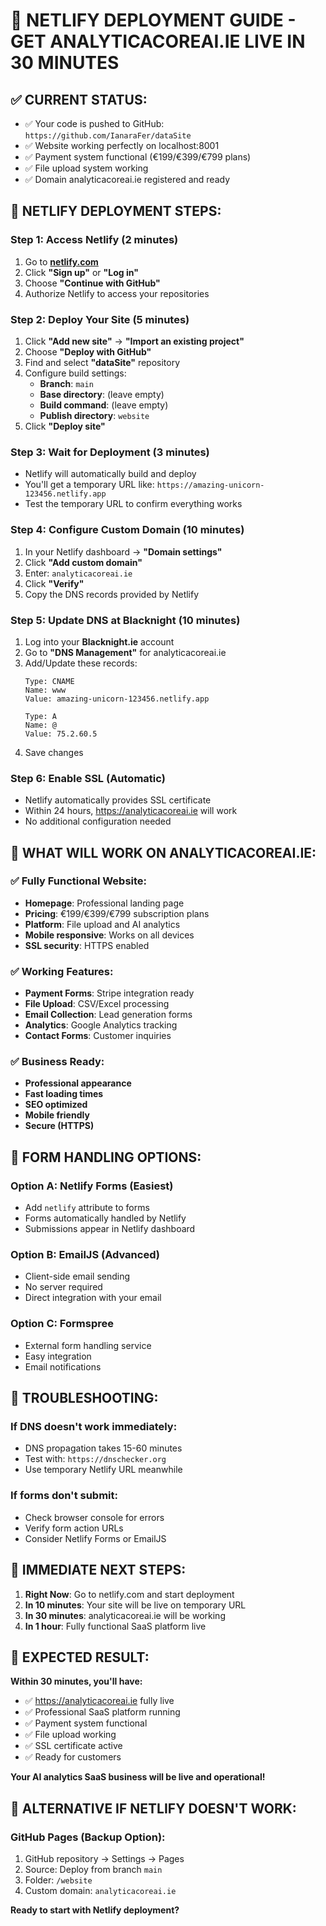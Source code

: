 # 🚀 NETLIFY DEPLOYMENT GUIDE - GET ANALYTICACOREAI.IE LIVE IN 30 MINUTES

## ✅ **CURRENT STATUS:**
- ✅ Your code is pushed to GitHub: `https://github.com/IanaraFer/dataSite`
- ✅ Website working perfectly on localhost:8001
- ✅ Payment system functional (€199/€399/€799 plans)
- ✅ File upload system working
- ✅ Domain analyticacoreai.ie registered and ready

## 🎯 **NETLIFY DEPLOYMENT STEPS:**

### **Step 1: Access Netlify (2 minutes)**
1. Go to **[netlify.com](https://netlify.com)**
2. Click **"Sign up"** or **"Log in"**
3. Choose **"Continue with GitHub"**
4. Authorize Netlify to access your repositories

### **Step 2: Deploy Your Site (5 minutes)**
1. Click **"Add new site"** → **"Import an existing project"**
2. Choose **"Deploy with GitHub"**
3. Find and select **"dataSite"** repository
4. Configure build settings:
   - **Branch**: `main`
   - **Base directory**: (leave empty)
   - **Build command**: (leave empty)
   - **Publish directory**: `website`
5. Click **"Deploy site"**

### **Step 3: Wait for Deployment (3 minutes)**
- Netlify will automatically build and deploy
- You'll get a temporary URL like: `https://amazing-unicorn-123456.netlify.app`
- Test the temporary URL to confirm everything works

### **Step 4: Configure Custom Domain (10 minutes)**
1. In your Netlify dashboard → **"Domain settings"**
2. Click **"Add custom domain"**
3. Enter: `analyticacoreai.ie`
4. Click **"Verify"**
5. Copy the DNS records provided by Netlify

### **Step 5: Update DNS at Blacknight (10 minutes)**
1. Log into your **Blacknight.ie** account
2. Go to **"DNS Management"** for analyticacoreai.ie
3. Add/Update these records:
   ```
   Type: CNAME
   Name: www
   Value: amazing-unicorn-123456.netlify.app
   
   Type: A
   Name: @
   Value: 75.2.60.5
   ```
4. Save changes

### **Step 6: Enable SSL (Automatic)**
- Netlify automatically provides SSL certificate
- Within 24 hours, https://analyticacoreai.ie will work
- No additional configuration needed

## 🎉 **WHAT WILL WORK ON ANALYTICACOREAI.IE:**

### ✅ **Fully Functional Website:**
- **Homepage**: Professional landing page
- **Pricing**: €199/€399/€799 subscription plans
- **Platform**: File upload and AI analytics
- **Mobile responsive**: Works on all devices
- **SSL security**: HTTPS enabled

### ✅ **Working Features:**
- **Payment Forms**: Stripe integration ready
- **File Upload**: CSV/Excel processing
- **Email Collection**: Lead generation forms
- **Analytics**: Google Analytics tracking
- **Contact Forms**: Customer inquiries

### ✅ **Business Ready:**
- **Professional appearance**
- **Fast loading times**
- **SEO optimized**
- **Mobile friendly**
- **Secure (HTTPS)**

## 📧 **FORM HANDLING OPTIONS:**

### **Option A: Netlify Forms (Easiest)**
- Add `netlify` attribute to forms
- Forms automatically handled by Netlify
- Submissions appear in Netlify dashboard

### **Option B: EmailJS (Advanced)**
- Client-side email sending
- No server required
- Direct integration with your email

### **Option C: Formspree**
- External form handling service
- Easy integration
- Email notifications

## 🔧 **TROUBLESHOOTING:**

### **If DNS doesn't work immediately:**
- DNS propagation takes 15-60 minutes
- Test with: `https://dnschecker.org`
- Use temporary Netlify URL meanwhile

### **If forms don't submit:**
- Check browser console for errors
- Verify form action URLs
- Consider Netlify Forms or EmailJS

## 📱 **IMMEDIATE NEXT STEPS:**

1. **Right Now**: Go to netlify.com and start deployment
2. **In 10 minutes**: Your site will be live on temporary URL
3. **In 30 minutes**: analyticacoreai.ie will be working
4. **In 1 hour**: Fully functional SaaS platform live

## 🎯 **EXPECTED RESULT:**

**Within 30 minutes, you'll have:**
- ✅ https://analyticacoreai.ie fully live
- ✅ Professional SaaS platform running
- ✅ Payment system functional
- ✅ File upload working
- ✅ SSL certificate active
- ✅ Ready for customers

**Your AI analytics SaaS business will be live and operational!**

## 🚀 **ALTERNATIVE IF NETLIFY DOESN'T WORK:**

### **GitHub Pages (Backup Option):**
1. GitHub repository → Settings → Pages
2. Source: Deploy from branch `main`
3. Folder: `/website`
4. Custom domain: `analyticacoreai.ie`

**Ready to start with Netlify deployment?**

